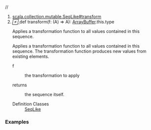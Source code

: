 //
<ol>
<li><a href="https://www.scala-lang.org/api/2.12.3/scala/collection/mutable/ArrayBuffer.html#transform(f:A=>A):SeqLike.this.type">scala.collection.mutable.SeqLike#transform</a></li>
<li name="scala.collection.mutable.SeqLike#transform" visbl="pub" class="indented0 " data-isabs="false" fullcomment="yes" group="Ungrouped"> <a id="transform(f:A=>A):SeqLike.this.type"></a><a id="transform((A)⇒A):ArrayBuffer.this.type"></a> <span class="permalink"> <a href="../../../scala/collection/mutable/ArrayBuffer.html#transform(f:A=>A):SeqLike.this.type" title="Permalink"> <i class="material-icons"></i> </a> </span> <span class="modifier_kind"> <span class="modifier"></span> <span class="kind">def</span> </span> <span class="symbol"> <span class="name">transform</span><span class="params">(<span name="f">f: (<span class="extype" name="scala.collection.mutable.ArrayBuffer.A">A</span>) ⇒ <span class="extype" name="scala.collection.mutable.ArrayBuffer.A">A</span></span>)</span><span class="result">: <a href="" class="extype" name="scala.collection.mutable.ArrayBuffer">ArrayBuffer</a>.this.type</span> </span> <p class="shortcomment cmt">Applies a transformation function to all values contained in this sequence.</p>
 <div class="fullcomment">
  <div class="comment cmt">
   <p>Applies a transformation function to all values contained in this sequence. The transformation function produces new values from existing elements. </p>
  </div>
  <dl class="paramcmts block">
   <dt class="param">
    f
   </dt>
   <dd class="cmt">
    <p>the transformation to apply</p>
   </dd>
   <dt>
    returns
   </dt>
   <dd class="cmt">
    <p>the sequence itself.</p>
   </dd>
  </dl>
  <dl class="attributes block"> 
   <dt>
    Definition Classes
   </dt>
   <dd>
    <a href="SeqLike.html" class="extype" name="scala.collection.mutable.SeqLike">SeqLike</a>
   </dd>
  </dl>
 </div> </li>
        </ol>


### Examples
















